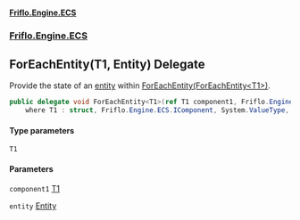 #### [Friflo.Engine.ECS](index.md 'index')
### [Friflo.Engine.ECS](Friflo.Engine.ECS.md 'Friflo.Engine.ECS')

## ForEachEntity<T1>(T1, Entity) Delegate

Provide the state of an [entity](ForEachEntity_T1_(T1,Entity).md#Friflo.Engine.ECS.ForEachEntity_T1_(T1,Friflo.Engine.ECS.Entity).entity 'Friflo.Engine.ECS.ForEachEntity<T1>(T1, Friflo.Engine.ECS.Entity).entity') within [ForEachEntity(ForEachEntity&lt;T1&gt;)](ArchetypeQuery_T1_.ForEachEntity(ForEachEntity_T1_).md 'Friflo.Engine.ECS.ArchetypeQuery<T1>.ForEachEntity(Friflo.Engine.ECS.ForEachEntity<T1>)').

```csharp
public delegate void ForEachEntity<T1>(ref T1 component1, Friflo.Engine.ECS.Entity entity)
    where T1 : struct, Friflo.Engine.ECS.IComponent, System.ValueType, System.ValueType;
```
#### Type parameters

<a name='Friflo.Engine.ECS.ForEachEntity_T1_(T1,Friflo.Engine.ECS.Entity).T1'></a>

`T1`
#### Parameters

<a name='Friflo.Engine.ECS.ForEachEntity_T1_(T1,Friflo.Engine.ECS.Entity).component1'></a>

`component1` [T1](ForEachEntity_T1_(T1,Entity).md#Friflo.Engine.ECS.ForEachEntity_T1_(T1,Friflo.Engine.ECS.Entity).T1 'Friflo.Engine.ECS.ForEachEntity<T1>(T1, Friflo.Engine.ECS.Entity).T1')

<a name='Friflo.Engine.ECS.ForEachEntity_T1_(T1,Friflo.Engine.ECS.Entity).entity'></a>

`entity` [Entity](Entity.md 'Friflo.Engine.ECS.Entity')